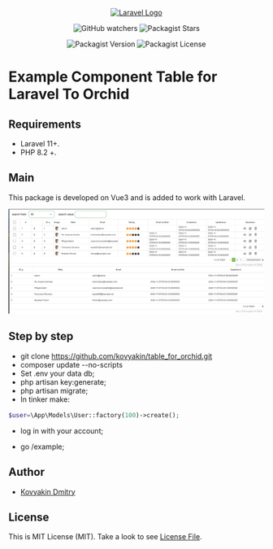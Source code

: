 

<p align="center"><a href="https://laravel.com" target="_blank"><img src="https://raw.githubusercontent.com/laravel/art/master/logo-lockup/5%20SVG/2%20CMYK/1%20Full%20Color/laravel-logolockup-cmyk-red.svg" width="400" alt="Laravel Logo"></a></p>

<p align="center">

<div style="text-align: center;">

![GitHub watchers](https://img.shields.io/github/watchers/kovyakin/components)
![Packagist Stars](https://img.shields.io/packagist/stars/kovyakin/components)

![Packagist Version](https://img.shields.io/packagist/v/kovyakin/components)
![Packagist License](https://img.shields.io/packagist/l/kovyakin/components)

</div>

# Example Component Table for Laravel To Orchid

## Requirements
- Laravel 11+.
- PHP 8.2 +.

## Main
This package is developed on Vue3
and is added to work with Laravel.


<img src="https://github.com/kovyakin/components/blob/master/src/docs/images_table/1.png" alt="image">

## Step by step
- git clone https://github.com/kovyakin/table_for_orchid.git
- composer update --no-scripts
- Set .env your data db;
- php artisan key:generate;
- php artisan migrate;
- In tinker make:

```php
$user=\App\Models\User::factory(100)->create();
```
- log in with your account;

- go /example;



## Author

- [Kovyakin Dmitry](https://github.com/kovyakin)

## License

This is MIT License (MIT). Take a look to see [License File](LICENSE.md).



